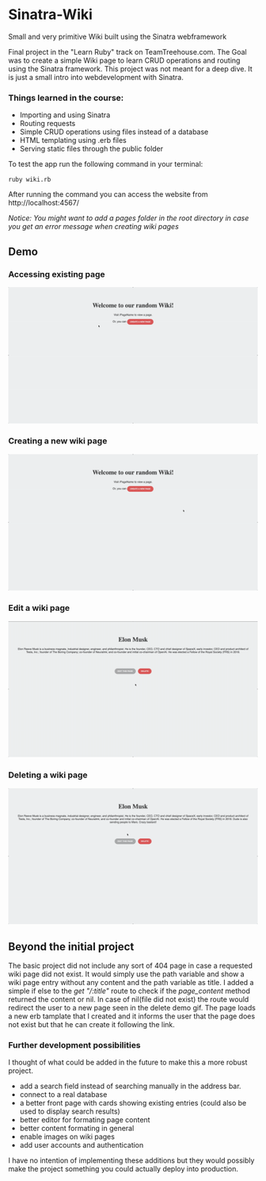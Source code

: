 # Sinatra-Wiki

Small and very primitive Wiki built using the Sinatra webframework

Final project in the "Learn Ruby" track on TeamTreehouse.com. The Goal was to create a simple Wiki page to learn CRUD operations and routing using the Sinatra framework. This project was not meant for a deep dive. It is just a small intro into webdevelopment with Sinatra.

### Things learned in the course:

* Importing and using Sinatra
* Routing requests
* Simple CRUD operations using files instead of a database
* HTML templating using .erb files
* Serving static files through the public folder

To test the app run the following command in your terminal:

```
ruby wiki.rb
```
After running the command you can access the website from http://localhost:4567/

*Notice: You might want to add a pages folder in the root directory in case you get an error message when creating wiki pages*

## Demo

### Accessing existing page

![Access Demo](demo/access.gif)

### Creating a new wiki page

![Creation Demo](demo/create.gif)

### Edit a wiki page

![Edit Demo](demo/edit.gif)

### Deleting a wiki page

![Delete Demo](demo/delete.gif)

## Beyond the initial project

The basic project did not include any sort of 404 page in case a requested wiki page did not exist. It would simply use the path variable and show a wiki page entry without any content and the path variable as title. 
I added a simple if else to the *get "/:title"* route to check if the *page_content* method returned the content or nil. In case of nil(file did not exist) the route would redirect the user to a new page seen in the delete demo gif. The page loads a new erb tamplate that I created and it informs the user that the page does not exist but that he can create it following the link.

### Further development possibilities 

I thought of what could be added in the future to make this a more robust project. 

- add a search field instead of searching manually in the address bar.
- connect to a real database
- a better front page with cards showing existing entries (could also be used to display search results)
- better editor for formating page content
- better content formating in general
- enable images on wiki pages
- add user accounts and authentication

I have no intention of implementing these additions but they would possibly make the project something you could actually deploy into production. 
